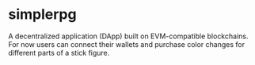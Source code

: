 # simplerpg
A decentralized application (DApp) built on EVM-compatible blockchains. For now users can connect their wallets and purchase color changes for different parts of a stick figure. 
